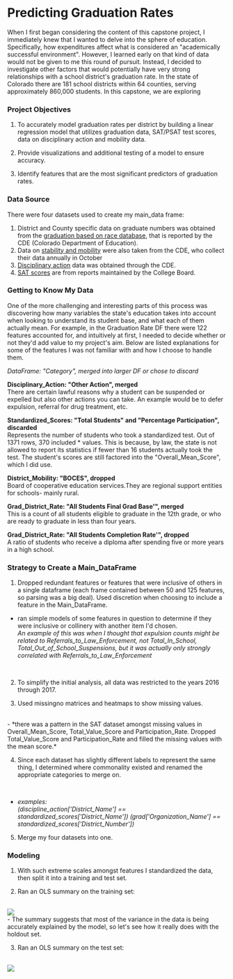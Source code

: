 # Predicting Graduation Rates

When I first began considering the content of this capstone project, I immediately knew that I wanted to delve into the sphere of  education. Specifically, how expenditures affect what is considered an "academically successful environment". However, I learned early on that kind of data would not be given to me this round of pursuit. Instead, I decided to investigate other factors that would potentially have very strong relationships with a school district's graduation rate. In the state of Colorado there are 181 school districts within 64 counties, serving approximately 860,000 students. In this capstone, we are exploring  


### Project Objectives

1. To accurately model graduation rates per district by building a linear regression model that utilizes graduation data, SAT/PSAT test scores, data on disciplinary action and mobility data.  

2. Provide visualizations and additional testing of a model to ensure accuracy.

2. Identify features that are the most significant predictors of graduation rates.

### Data Source

There were four datasets used to create my main_data frame:

1. District and County specific data on graduate numbers was obtained from the <a href="http://cde.state.co.us/cdereval/gradratecurrent">graduation based on race database</a>, that is reported by the CDE (Colorado Department of Education).
2. Data on <a href="http://cde.state.co.us/cdereval/mobility-stabilitycurrent">stability and mobility</a> were also taken from the CDE, who collect their data annually in October
3. <a href="http://cde.state.co.us/cdereval/suspend-expelcurrent">Disciplinary action</a> data was obtained through the CDE.
4. <a href="https://collegereadiness.collegeboard.org/sat/scores">SAT scores</a> are from reports maintained by the College Board.


### Getting to Know My Data

One of the more challenging and interesting parts of this process was discovering how many variables the state's education takes into account when looking to understand its student base, and what each of them actually mean. For example, in the Graduation Rate DF there were 122 features accounted for, and intuitively at first, I needed to decide whether or not they'd add value to my project's aim. Below are listed explanations for some of the features I was not familiar with and how I choose to handle them.

*DataFrame: "Category", merged into larger DF or chose to discard*

 <p><b>Disciplinary_Action: "Other Action", merged</b></br>There are certain lawful reasons why a student can be suspended or expelled but also other actions you can take. An example would be to defer expulsion, referral for drug treatment, etc.</p>

<p><b>Standardized_Scores: "Total Students" and "Percentage Participation", discarded</b><br>
Represents the number of students who took a standardized test. Out of 1371 rows, 370 included * values. This is because, by law, the state is not allowed to report its statistics if fewer than 16 students actually took the test. The student's scores are still factored into the "Overall_Mean_Score", which I did use.</p>

<p><b>District_Mobility: "BOCES", dropped</b><br> Board of cooperative education services.They are regional support entities for schools- mainly rural.</p>

<p><b>Grad_District_Rate: "All Students Final Grad Base'", merged</b><br> This is a count of all students eligible to graduate in the 12th grade, or who are ready to graduate in less than four years.</p>

<p><b>Grad_District_Rate: "All Students Completion Rate'", dropped</b><br> A ratio of students who receive a diploma after spending five or more years in a high school.</p>  

### Strategy to Create a Main_DataFrame

1. Dropped redundant features or features that were inclusive of others in a single dataframe (each frame contained between 50 and 125 features, so parsing was a big deal). Used discretion when choosing to include a feature in the Main_DataFrame.
  - ran simple models of some features in question to determine if they were inclusive or collinery with another item I'd chosen.<br>
  *An example of this was when I thought that expulsion counts might be related to Referrals_to_Law_Enforcement, not Total_In_School, Total_Out_of_School_Suspensions, but it was actually only strongly correlated with Referrals_to_Law_Enforcement*<br>
  <br>

2. To simplify the initial analysis, all data was restricted to the years 2016 through 2017.

3. Used missingno matrices and heatmaps to show missing values.
<br>
 - *there was a pattern in the SAT dataset amongst missing values in Overall_Mean_Score, Total_Value_Score and Participation_Rate. Dropped Total_Value_Score and Participation_Rate and filled the missing values with the mean score.*
 <br>


4. Since each dataset has slightly different labels to represent the same thing, I determined where commonality existed and renamed the  appropriate categories to merge on.
<br>

  - *examples: <br>(discipline_action['District_Name'] == standardized_scores['District_Name'])
(grad['Organization_Name'] == standardized_scores['District_Number'])*


5. Merge my four datasets into one.


### Modeling

 1. With such extreme scales amongst features I standardized the data, then split it into a training and test set.

 2. Ran an OLS summary on the training set:
<br>
<img src="Capstone_1/OLS Summary for Train Data.png">
<br>
- The summary suggests that most of the variance in the data is being accurately explained by the model, so let's see how it really does with the holdout set.

3. Ran an OLS summary on the test set:
<br>
<img src="Capstone_1/OLS Summary for Train Data.png">
